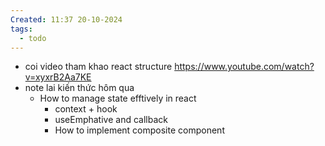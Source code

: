 ```yaml
---
Created: 11:37 20-10-2024
tags:
  - todo
---
```


- coi video tham khao react structure https://www.youtube.com/watch?v=xyxrB2Aa7KE
- note lai kiến thức hôm qua 
	- How to manage state efftively in react
		- context + hook 
		- useEmphative and callback 
		- How to implement composite component 